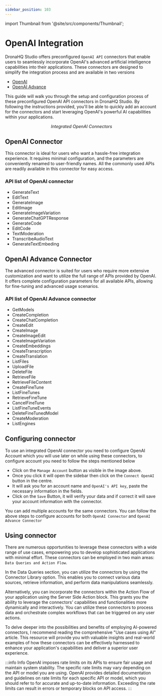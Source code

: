 ```yaml
---
sidebar_position: 103
---
```


import Thumbnail from '@site/src/components/Thumbnail';

# OpenAI Integration

DronaHQ Studio offers preconfigured `OpenAI API` connectors that enable users to seamlessly incorporate OpenAI's advanced artificial intelligence capabilities into their applications. These connectors are designed to simplify the integration process and are available in two versions

- <a href="#openai-connector">OpenAI</a>
- <a href="#openai-advance-connector">OpenAI Advance</a>

This guide will walk you through the setup and configuration process of these preconfigured OpenAI API connectors in DronaHQ Studio. By following the instructions provided, you'll be able to quickly add an account for the connectors and start leveraging OpenAI's powerful AI capabilities within your applications.

<figure>
  <Thumbnail src="/img/dronahq-ai/open-ai-integration/integrated-connector.png" alt="Integrated OpenAI Connetors" width='100%'/>
  <figcaption align = "center"><i>Integrated OpenAI Connectors</i></figcaption>
</figure>

## OpenAI Connector

 This connector is ideal for users who want a hassle-free integration experience. It requires minimal configuration, and the parameters are conveniently renamed to user-friendly names. All the commonly used APIs are readily available in this connector for easy access.
### API list of OpenAI connector

- GenerateText
- EditText
- GenerateImage
- EditImage
- GenerateImageVariation
- GenerateChatGPTResponse
- GenerateCode
- EditCode
- TextModeration
- TranscribeAudioText
- GenerateTextEmbeding


## OpenAI Advance Connector

The advanced connector is suited for users who require more extensive customization and want to utilize the full range of APIs provided by OpenAI. It offers complete configuration parameters for all available APIs, allowing for fine-tuning and advanced usage scenarios.

### API list of OpenAI Advance connector

- GetModels
- CreateCompletion
- CreateChatCompletion
- CreateEdit
- CreateImage
- CreateImageEdit
- CreateImageVariation
- CreateEmbeddings
- CreateTranscription
- CreateTranslation
- ListFiles
- UploadFile
- DeleteFile
- RetrieveFile
- RetrieveFileContent
- CreateFineTune
- ListFineTunes
- RetrieveFineTune
- CancelFineTune
- ListFineTuneEvents
- DeleteFineTunedModel
- CreateModeration
- ListEngines


## Configuring connector

To use an integrated OpenAI connector you need to configure OpenAI Account which you will use later on while using these connectors, to configure account you need to follow the steps mentioned below

- Click on the `Manage Account` button as visible in the image above.
- Once you click it will open the sidebar then click on the `Connect OpenAI` button in the centre.
- It will ask you for an account name and `OpenAI's API key`, paste the necessary information in the fields.
- Click on the `Save` Button, it will verify your data and if correct it will save your account information with the connector.

You can add multiple accounts for the same connectors. You can follow the above steps to configure accounts for both `OpenAI Connector` and `OpenAI Advance Connector`

## Using connector

There are numerous opportunities to leverage these connectors with a wide range of use cases, empowering you to develop sophisticated applications with minimal effort. These connectors can be employed in two main areas: `Data Queries and Action Flow`.

In the Data Queries section, you can utilize the connectors by using the Connector Library option. This enables you to connect various data sources, retrieve information, and perform data manipulations seamlessly.

Alternatively, you can incorporate the connectors within the Action Flow of your application using the Server Side Action block. This grants you the ability to leverage the connectors' capabilities and functionalities more dynamically and interactively. You can utilize these connectors to process data and orchestrate complex workflows that can be triggered on any user actions.

To delve deeper into the possibilities and benefits of employing AI-powered connectors, I recommend reading the comprehensive "Use cases using AI" article. This resource will provide you with valuable insights and real-world examples of how these connectors can be effectively harnessed to enhance your application's capabilities and deliver a superior user experience.

:::info Info
OpenAI imposes rate limits on its APIs to ensure fair usage and maintain system stability. The specific rate limits may vary depending on the API or model you are using. OpenAI provides detailed documentation and guidelines on rate limits for each specific API or model, which you should refer to for accurate and up-to-date information. Exceeding the rate limits can result in errors or temporary blocks on API access.
:::